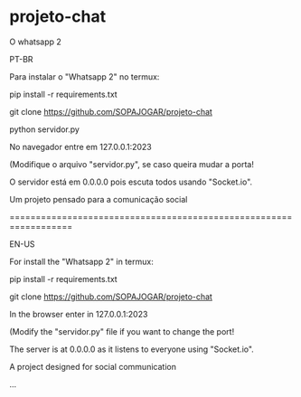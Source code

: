 # projeto-chat
O whatsapp 2

PT-BR

Para instalar o "Whatsapp 2" no termux:

pip install -r requirements.txt

git clone https://github.com/SOPAJOGAR/projeto-chat

python servidor.py

No navegador entre em 127.0.0.1:2023

(Modifique o arquivo "servidor.py", se caso queira mudar a porta!

O servidor está em 0.0.0.0 pois escuta todos usando "Socket.io".


Um projeto pensado para a comunicação social

==================================================================


EN-US

For install the "Whatsapp 2" in termux:

pip install -r requirements.txt

git clone https://github.com/SOPAJOGAR/projeto-chat

In the browser enter in 127.0.0.1:2023

(Modify the "servidor.py" file if you want to change the port!

The server is at 0.0.0.0 as it listens to everyone using "Socket.io".

A project designed for social communication

...
